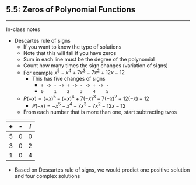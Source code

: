 ## 5.5: Zeros of Polynomial Functions


---
In-class notes
- Descartes rule of signs
  - If you want to know the type of solutions
  - Note that this will fail if you have zeros
  - Sum in each line must be the degree of the polynomial
  - Count how many times the sign changes (variation of signs)
  - For example $x^5 - x^4 + 7x^3 - 7x^2 + 12x - 12$
    - This has five changes of signs
      - `+ -> - -> + -> - -> + -> -`
      - `0    1    2    3    4    5`
  - $P(-x) = (-x)^5 - (-x)^4 + 7(-x)^3 - 7(-x)^2 + 12(-x) - 12$
    - $P(-x) = -x^5 - x^4 - 7x^3 - 7x^2 - 12x - 12$
  - From each number that is more than one, start subtracting twos

| + | - | $i$ |
|---|---|-----|
| 5 | 0 | 0   |
| 3 | 0 | 2   |
| 1 | 0 | 4   |
- Based on Descartes rule of signs, we would predict one positive solution and four complex solutions